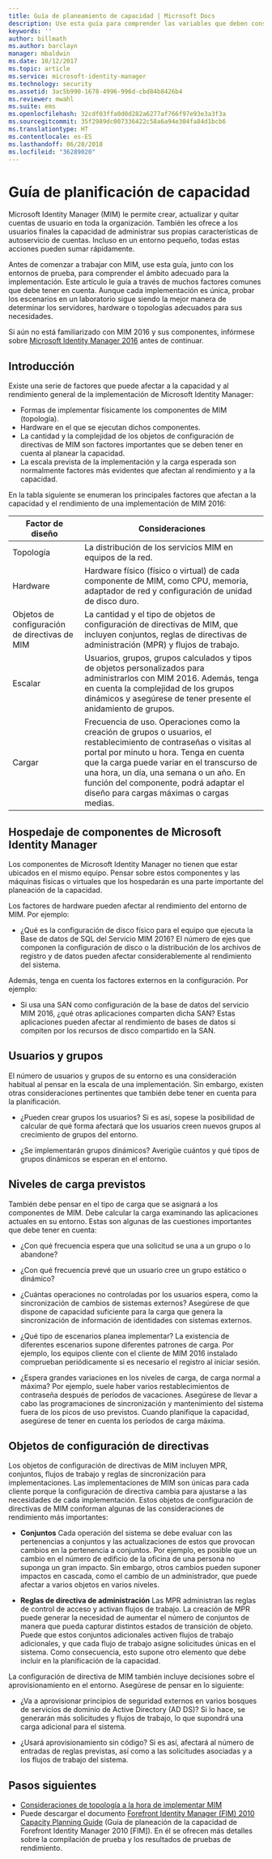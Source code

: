 ```yaml
---
title: Guía de planeamiento de capacidad | Microsoft Docs
description: Use esta guía para comprender las variables que deben considerarse antes de implementar MIM 2016, incluidos los niveles de carga y las decisiones de directivas.
keywords: ''
author: billmath
ms.author: barclayn
manager: mbaldwin
ms.date: 10/12/2017
ms.topic: article
ms.service: microsoft-identity-manager
ms.technology: security
ms.assetid: 3ac5b990-1678-4996-996d-cbd84b8426b4
ms.reviewer: mwahl
ms.suite: ems
ms.openlocfilehash: 32cdf03ffa0d0d282a6277af766f97e93e3a3f3a
ms.sourcegitcommit: 35f2989dc007336422c58a6a94e304fa84d1bcb6
ms.translationtype: HT
ms.contentlocale: es-ES
ms.lasthandoff: 06/20/2018
ms.locfileid: "36289020"
---
```

# <a name="capacity-planning-guide"></a>Guía de planificación de capacidad

Microsoft Identity Manager (MIM) le permite crear, actualizar y quitar cuentas de usuario en toda la organización. También les ofrece a los usuarios finales la capacidad de administrar sus propias características de autoservicio de cuentas. Incluso en un entorno pequeño, todas estas acciones pueden sumar rápidamente.

Antes de comenzar a trabajar con MIM, use esta guía, junto con los entornos de prueba, para comprender el ámbito adecuado para la implementación. Este artículo le guía a través de muchos factores comunes que debe tener en cuenta. Aunque cada implementación es única, probar los escenarios en un laboratorio sigue siendo la mejor manera de determinar los servidores, hardware o topologías adecuados para sus necesidades.

Si aún no está familiarizado con MIM 2016 y sus componentes, infórmese sobre [Microsoft Identity Manager 2016](microsoft-identity-manager-2016.md) antes de continuar.

## <a name="overview"></a>Introducción

Existe una serie de factores que puede afectar a la capacidad y al rendimiento general de la implementación de Microsoft Identity Manager:

- Formas de implementar físicamente los componentes de MIM (topología).
- Hardware en el que se ejecutan dichos componentes.
- La cantidad y la complejidad de los objetos de configuración de directivas de MIM son factores importantes que se deben tener en cuenta al planear la capacidad.
- La escala prevista de la implementación y la carga esperada son normalmente factores más evidentes que afectan al rendimiento y a la capacidad.

En la tabla siguiente se enumeran los principales factores que afectan a la capacidad y el rendimiento de una implementación de MIM 2016:

| Factor de diseño | Consideraciones |
| ------------- | -------------- |
| Topología | La distribución de los servicios MIM en equipos de la red. |
| Hardware | Hardware físico (físico o virtual) de cada componente de MIM, como CPU, memoria, adaptador de red y configuración de unidad de disco duro. |
| Objetos de configuración de directivas de MIM | La cantidad y el tipo de objetos de configuración de directivas de MIM, que incluyen conjuntos, reglas de directivas de administración (MPR) y flujos de trabajo. |
| Escalar | Usuarios, grupos, grupos calculados y tipos de objetos personalizados para administrarlos con MIM 2016. Además, tenga en cuenta la complejidad de los grupos dinámicos y asegúrese de tener presente el anidamiento de grupos. |
| Cargar | Frecuencia de uso. Operaciones como la creación de grupos o usuarios, el restablecimiento de contraseñas o visitas al portal por minuto u hora. Tenga en cuenta que la carga puede variar en el transcurso de una hora, un día, una semana o un año. En función del componente, podrá adaptar el diseño para cargas máximas o cargas medias. |

## <a name="hosting-microsoft-identity-manager-components"></a>Hospedaje de componentes de Microsoft Identity Manager

Los componentes de Microsoft Identity Manager no tienen que estar ubicados en el mismo equipo. Pensar sobre estos componentes y las máquinas físicas o virtuales que los hospedarán es una parte importante del planeación de la capacidad.

Los factores de hardware pueden afectar al rendimiento del entorno de MIM. Por ejemplo:

- ¿Qué es la configuración de disco físico para el equipo que ejecuta la Base de datos de SQL del Servicio MIM 2016? El número de ejes que componen la configuración de disco o la distribución de los archivos de registro y de datos pueden afectar considerablemente al rendimiento del sistema.

Además, tenga en cuenta los factores externos en la configuración. Por ejemplo:

- Si usa una SAN como configuración de la base de datos del servicio MIM 2016, ¿qué otras aplicaciones comparten dicha SAN? Estas aplicaciones pueden afectar al rendimiento de bases de datos si compiten por los recursos de disco compartido en la SAN.

## <a name="users-and-groups"></a>Usuarios y grupos

El número de usuarios y grupos de su entorno es una consideración habitual al pensar en la escala de una implementación. Sin embargo, existen otras consideraciones pertinentes que también debe tener en cuenta para la planificación.

- ¿Pueden crear grupos los usuarios? Si es así, sopese la posibilidad de calcular de qué forma afectará que los usuarios creen nuevos grupos al crecimiento de grupos del entorno.

- ¿Se implementarán grupos dinámicos? Averigüe cuántos y qué tipos de grupos dinámicos se esperan en el entorno.

## <a name="expected-load-levels"></a>Niveles de carga previstos

También debe pensar en el tipo de carga que se asignará a los componentes de MIM. Debe calcular la carga examinando las aplicaciones actuales en su entorno. Estas son algunas de las cuestiones importantes que debe tener en cuenta:

- ¿Con qué frecuencia espera que una solicitud se una a un grupo o lo abandone?

- ¿Con qué frecuencia prevé que un usuario cree un grupo estático o dinámico?

- ¿Cuántas operaciones no controladas por los usuarios espera, como la sincronización de cambios de sistemas externos? Asegúrese de que dispone de capacidad suficiente para la carga que genera la sincronización de información de identidades con sistemas externos.

- ¿Qué tipo de escenarios planea implementar? La existencia de diferentes escenarios supone diferentes patrones de carga. Por ejemplo, los equipos cliente con el cliente de MIM 2016 instalado comprueban periódicamente si es necesario el registro al iniciar sesión.

- ¿Espera grandes variaciones en los niveles de carga, de carga normal a máxima? Por ejemplo, suele haber varios restablecimientos de contraseña después de períodos de vacaciones. Asegúrese de llevar a cabo las programaciones de sincronización y mantenimiento del sistema fuera de los picos de uso previstos. Cuando planifique la capacidad, asegúrese de tener en cuenta los períodos de carga máxima.

## <a name="policy-configuration-objects"></a>Objetos de configuración de directivas

Los objetos de configuración de directivas de MIM incluyen MPR, conjuntos, flujos de trabajo y reglas de sincronización para implementaciones. Las implementaciones de MIM son únicas para cada cliente porque la configuración de directiva cambia para ajustarse a las necesidades de cada implementación. Estos objetos de configuración de directivas de MIM conforman algunas de las consideraciones de rendimiento más importantes:

- **Conjuntos** Cada operación del sistema se debe evaluar con las pertenencias a conjuntos y las actualizaciones de estos que provocan cambios en la pertenencia a conjuntos. Por ejemplo, es posible que un cambio en el número de edificio de la oficina de una persona no suponga un gran impacto. Sin embargo, otros cambios pueden suponer impactos en cascada, como el cambio de un administrador, que puede afectar a varios objetos en varios niveles.

- **Reglas de directiva de administración** Las MPR administran las reglas de control de acceso y activan flujos de trabajo. La creación de MPR puede generar la necesidad de aumentar el número de conjuntos de manera que pueda capturar distintos estados de transición de objeto. Puede que estos conjuntos adicionales activen flujos de trabajo adicionales, y que cada flujo de trabajo asigne solicitudes únicas en el sistema. Como consecuencia, esto supone otro elemento que debe incluir en la planificación de la capacidad.

La configuración de directiva de MIM también incluye decisiones sobre el aprovisionamiento en el entorno. Asegúrese de pensar en lo siguiente:

- ¿Va a aprovisionar principios de seguridad externos en varios bosques de servicios de dominio de Active Directory (AD DS)? Si lo hace, se generarán más solicitudes y flujos de trabajo, lo que supondrá una carga adicional para el sistema.

- ¿Usará aprovisionamiento sin código? Si es así, afectará al número de entradas de reglas previstas, así como a las solicitudes asociadas y a los flujos de trabajo del sistema.

## <a name="next-steps"></a>Pasos siguientes

- [Consideraciones de topología a la hora de implementar MIM](topology-considerations.md)
- Puede descargar el documento [Forefront Identity Manager (FIM) 2010 Capacity Planning Guide](http://go.microsoft.com/fwlink/?LinkId=200180) (Guía de planeación de la capacidad de Forefront Identity Manager 2010 [FIM]). En él se ofrecen más detalles sobre la compilación de prueba y los resultados de pruebas de rendimiento.
